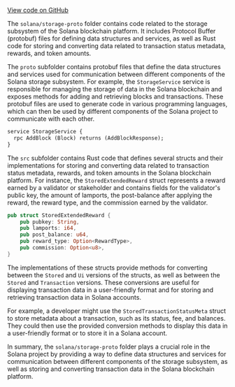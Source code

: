 [View code on GitHub](https://github.com/solana-labs/solana/tree/master/na/storage-proto)

The `solana/storage-proto` folder contains code related to the storage subsystem of the Solana blockchain platform. It includes Protocol Buffer (protobuf) files for defining data structures and services, as well as Rust code for storing and converting data related to transaction status metadata, rewards, and token amounts.

The `proto` subfolder contains protobuf files that define the data structures and services used for communication between different components of the Solana storage subsystem. For example, the `StorageService` service is responsible for managing the storage of data in the Solana blockchain and exposes methods for adding and retrieving blocks and transactions. These protobuf files are used to generate code in various programming languages, which can then be used by different components of the Solana project to communicate with each other.

```protobuf
service StorageService {
  rpc AddBlock (Block) returns (AddBlockResponse);
}
```

The `src` subfolder contains Rust code that defines several structs and their implementations for storing and converting data related to transaction status metadata, rewards, and token amounts in the Solana blockchain platform. For instance, the `StoredExtendedReward` struct represents a reward earned by a validator or stakeholder and contains fields for the validator's public key, the amount of lamports, the post-balance after applying the reward, the reward type, and the commission earned by the validator.

```rust
pub struct StoredExtendedReward {
    pub pubkey: String,
    pub lamports: i64,
    pub post_balance: u64,
    pub reward_type: Option<RewardType>,
    pub commission: Option<u8>,
}
```

The implementations of these structs provide methods for converting between the `Stored` and `Ui` versions of the structs, as well as between the `Stored` and `Transaction` versions. These conversions are useful for displaying transaction data in a user-friendly format and for storing and retrieving transaction data in Solana accounts.

For example, a developer might use the `StoredTransactionStatusMeta` struct to store metadata about a transaction, such as its status, fee, and balances. They could then use the provided conversion methods to display this data in a user-friendly format or to store it in a Solana account.

In summary, the `solana/storage-proto` folder plays a crucial role in the Solana project by providing a way to define data structures and services for communication between different components of the storage subsystem, as well as storing and converting transaction data in the Solana blockchain platform.
